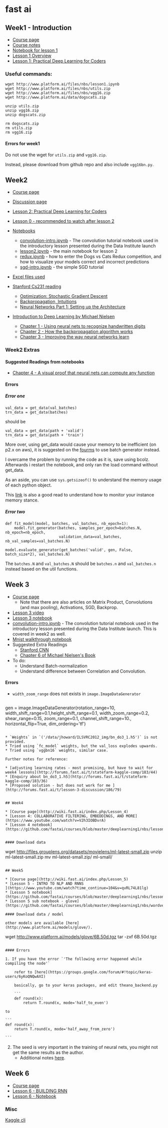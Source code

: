 # fast ai

## Week1 - Introduction 

* [Course page](http://wiki.fast.ai/index.php/Lesson_1#Overview_of_homework_assignment)
* [Course notes](http://wiki.fast.ai/index.php/Lesson_1_Notes)
* [Notebook for lesson 1](https://github.com/fastai/courses/blob/master/deeplearning1/nbs/lesson1.ipynb)
* [Lesson 1 Overview](https://www.youtube.com/watch?v=kzt3-FHdAeM)
* [Lesson 1: Practical Deep Learning for Coders
](https://www.youtube.com/watch?v=Th_ckFbc6bI)


### Useful commands: 
```
wget http://www.platform.ai/files/nbs/lesson1.ipynb
wget http://www.platform.ai/files/nbs/utils.zip
wget http://www.platform.ai/files/nbs/vgg16.zip
wget http://www.platform.ai/data/dogscats.zip

unzip utils.zip
unzip vgg16.zip
unzip dogscats.zip

rm dogscats.zip
rm utils.zip
rm vgg16.zip
```

#### Errors for week1

Do not use the wget for `utils.zip` and `vgg16.zip`.

Instead, please download from github repo and also include `vgg16bn.py`.

## Week2 

* [Course page](http://wiki.fast.ai/index.php/Lesson_2)
* [Discussion page](http://forums.fast.ai/t/lesson-2-discussion/161/91)
* [Lesson 2: Practical Deep Learning for Coders](https://www.youtube.com/watch?v=e3aM6XTekJc&feature=youtu.be)
* [Lesson 0 - recommended to watch after lesson 2](https://www.youtube.com/watch?v=ACU-T9L4_lI&t=11s)
* [Notebooks](https://github.com/fastai/courses)
	* [convolution-intro.ipynb](https://github.com/fastai/courses/blob/master/deeplearning1/nbs/convolution-intro.ipynb) - The convolution tutorial notebook used in the 		introductory lesson presented during the Data Institute launch
	* [lesson2.ipynb](https://github.com/fastai/courses/blob/master/deeplearning1/nbs/lesson2.ipynb) - the main notebook for lesson 2
	* [redux.ipynb](https://github.com/fastai/courses/blob/master/deeplearning1/nbs/dogs_cats_redux.ipynb) - how to enter the Dogs vs Cats Redux competition, and how to 		visualize your models correct and incorrect predictions
	* [sgd-intro.ipynb](https://github.com/fastai/courses/blob/master/deeplearning1/nbs/sgd-intro.ipynb) - the simple SGD tutorial

* [Excel files used](http://www.platform.ai/files/xl/)
* [Stanford Cs231 reading](http://cs231n.github.io/)
  * [Optimization: Stochastic Gradient Descent](http://cs231n.github.io/optimization-1/)
  * [Backpropagation, Intuitions](http://cs231n.github.io/optimization-2/)
  * [Neural Networks Part 1: Setting up the Architecture](http://cs231n.github.io/neural-networks-1/)
* [Introduction to Deep Learning by Michael Nielsen](http://neuralnetworksanddeeplearning.com/)
  * [Chapter 1 - Using neural nets to recognize handwritten digits](http://neuralnetworksanddeeplearning.com/chap1.html)
  * [Chapter 2 - How the backpropagation algorithm works](http://neuralnetworksanddeeplearning.com/chap2.html)
  * [Chapter 3 - Improving the way neural networks learn](http://neuralnetworksanddeeplearning.com/chap3.html)

### Week2 Extras 

#### Suggested Readings from notebooks
* [Chapter 4 - A visual proof that neural nets can compute any function](http://neuralnetworksanddeeplearning.com/chap4.html)

#### Errors

##### Error one
```
val_data = get_data(val_batches)
trn_data = get_data(batches)
```
should be 

```
val_data = get_data(path + 'valid')
trn_data = get_data(path + 'train')
```

More over, using get_data would cause your memory to be inefficient (on p2.x on aws), it is suggested on the [fourms](http://forums.fast.ai/search?q=memory) to use batch generator instead.

I overcame the problem by running the code as it is, save using bcolz. Afterwards i restart the notebook, and only ran the load command without get_data. 

As an aside, you can use `sys.getsizeof()` to understand the memory usage of each python object.

This [link](                        http://askubuntu.com/questions/53264/how-do-you-find-out-which-program-is-using-too-much-memory) is also a good read to understand how to monitor your instance memory stance. 

##### Error two

```
def fit_model(model, batches, val_batches, nb_epoch=1):
    model.fit_generator(batches, samples_per_epoch=batches.N, nb_epoch=nb_epoch, 
                        validation_data=val_batches, nb_val_samples=val_batches.N)

model.evaluate_generator(get_batches('valid', gen, False, batch_size*2), val_batches.N)

```

The `batches.N` and `val_batches.N` should be `batches.n` and `val_batches.n` instead based on the util functions. 

## Week 3

* [Course page](http://wiki.fast.ai/index.php/Lesson_3)
  * Note that there are also articles on Matrix Product, Convolutions (and max pooling), Activations, SGD, Backprop. 
* [Lesson 3 video](https://www.youtube.com/watch?v=6kwQEBMandw)
* [Lesson 3 notebook](https://github.com/fastai/courses/blob/master/deeplearning1/nbs/lesson3.ipynb)
* [convolution-intro.ipynb](https://github.com/fastai/courses/blob/master/deeplearning1/nbs/convolution-intro.ipynb) - The convolution tutorial notebook used in the introductory lesson presented during the Data Institute launch. This is covered in week2 as well. 
* [Mnist walkthrough notebook](https://github.com/fastai/courses/blob/master/deeplearning1/nbs/mnist.ipynb)
* Suggested Extra Readings 
  * [Stanford CNN](http://cs231n.github.io/convolutional-networks/)
  * [Chapter 6 of Michael Nielsen's Book](http://neuralnetworksanddeeplearning.com/chap6.html) 
* To do:
   * Understand Batch-normalization
   * Understand difference between Correlation and Convolution. 

 
#### Errors 
 
 * `width_zoom_range` does not exists in `image.ImageDataGenerator`
 
	 ```
  gen = image.ImageDataGenerator(rotation_range=10,
  width_shift_range=0.1,height_shift_range=0.1,
   width_zoom_range=0.2, shear_range=0.15, zoom_range=0.1, 
   channel_shift_range=10., horizontal_flip=True, dim_ordering='tf')
 ``` 
 
* `Weights` in `('/data/jhoward/ILSVRC2012_img/bn_do3_1.h5')` is not provided. 
* Tried using `fc_model` weights, but the val_loss explodes upwards.
* Tried using `vggbn16` weights, similar case.

Further notes for reference:

* [adjusting learning rates - most promising, but have to wait for week4 lessons](http://forums.fast.ai/t/statefarm-kaggle-comp/183/44)
* [Enquiry about bn_do3_1.h5](http://forums.fast.ai/t/statefarm-kaggle-comp/183/36)
* [Proposed solution - but does not work for me ](http://forums.fast.ai/t/lesson-3-discussion/186/79)
 
 
## Week4

* [Course page](http://wiki.fast.ai/index.php/Lesson_4)
* [Lesson 4: COLLABORATIVE FILTERING, EMBEDDINGS, AND MORE](https://www.youtube.com/watch?v=V2h3IOBDvrA)
* [Lesson 4 notebook](https://github.com/fastai/courses/blob/master/deeplearning1/nbs/lesson4.ipynb)


#### Download data
```
wget http://files.grouplens.org/datasets/movielens/ml-latest-small.zip
unzip ml-latest-small.zip
mv ml-latest-small.zip/ ml-small/ 
```

## Week5

* [Course page](http://wiki.fast.ai/index.php/Lesson_5)
* [Lesson 5 - INTRO TO NLP AND RNNS
](https://www.youtube.com/watch?time_continue=104&v=qvRL74L81lg)
* [Lesson 5 notebook](https://github.com/fastai/courses/blob/master/deeplearning1/nbs/lesson5.ipynb)
* [Lesson 5 sub notebook - glove](https://github.com/fastai/courses/blob/master/deeplearning1/nbs/wordvectors.ipynb)

#### Download data / model

other models are available [here](http://www.platform.ai/models/glove/).

```
wget http://www.platform.ai/models/glove/6B.50d.tgz
tar -zxf 6B.50d.tgz

```

#### Errors

1. If you have the error `'The following error happened while compiling the node'`

	refer to [here](https://groups.google.com/forum/#!topic/keras-users/6yKoQNQwAXI)

	basically, go to your keras packages, and edit theano_backend.py
	
	```
	def round(x):
	    return T.round(x, mode='half_to_even')
```

	to

	```
	def round(x):
	    return T.round(x, mode='half_away_from_zero')
    
	```
	
2. The seed is very important in the training of neural nets, you might not get the same results as the author. 
	* Additional notes [here](http://forums.fast.ai/t/lesson-5-discussion/233/24).
	
	
## Week 6

* [Course page](http://wiki.fast.ai/index.php/Lesson_6)
* [Lesson 6 - BUILDING RNN](https://www.youtube.com/watch?v=ll9y1U0SoVY)
* [Lesson 6 - Notebook](https://github.com/fastai/courses/blob/master/deeplearning1/nbs/lesson6.ipynb)


### Misc

[Kaggle cli](http://wiki.fast.ai/index.php/Kaggle_CLI)

